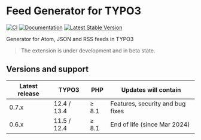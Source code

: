 # Feed Generator for TYPO3

[![CI](https://github.com/brotkrueml/typo3-feed-generator/actions/workflows/ci.yml/badge.svg)](https://github.com/brotkrueml/typo3-feed-generator/actions/workflows/ci.yml)
[![Documentation](https://github.com/brotkrueml/typo3-feed-generator/actions/workflows/docs.yml/badge.svg)](https://github.com/brotkrueml/typo3-feed-generator/actions/workflows/docs.yml)
[![Latest Stable Version](https://img.shields.io/packagist/v/brotkrueml/typo3-feed-generator.svg?label=stable)](https://packagist.org/packages/brotkrueml/typo3-feed-generator)

Generator for Atom, JSON and RSS feeds in TYPO3

> The extension is under development and in beta state.

## Versions and support

| Latest release | TYPO3       | PHP   | Updates will contain             |
|----------------|-------------|-------|----------------------------------|
| 0.7.x          | 12.4 / 13.4 | ≥ 8.1 | Features, security and bug fixes |
| 0.6.x          | 11.5 / 12.4 | ≥ 8.1 | End of life (since Mar 2024)     |
